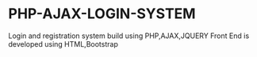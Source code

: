 # PHP-AJAX-LOGIN-SYSTEM
Login and registration system build using PHP,AJAX,JQUERY
Front End is developed using HTML,Bootstrap
